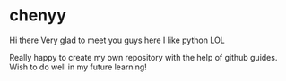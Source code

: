 # chenyy

Hi there
Very glad to meet you guys here
I like python
LOL

Really happy to create my own repository with the help of github guides.
Wish to do well in my future learning!
